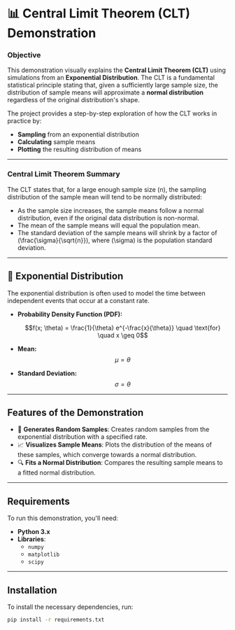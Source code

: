 # 📊 **Central Limit Theorem (CLT) Demonstration**

### **Objective**

This demonstration visually explains the **Central Limit Theorem (CLT)** using simulations from an **Exponential Distribution**. The CLT is a fundamental statistical principle stating that, given a sufficiently large sample size, the distribution of sample means will approximate a **normal distribution** regardless of the original distribution's shape.

The project provides a step-by-step exploration of how the CLT works in practice by:
- **Sampling** from an exponential distribution
- **Calculating** sample means
- **Plotting** the resulting distribution of means

---

### **Central Limit Theorem Summary**

The CLT states that, for a large enough sample size \(n\), the sampling distribution of the sample mean will tend to be normally distributed:

- As the sample size increases, the sample means follow a normal distribution, even if the original data distribution is non-normal.
- The mean of the sample means will equal the population mean.
- The standard deviation of the sample means will shrink by a factor of \(\frac{\sigma}{\sqrt{n}}\), where \(\sigma\) is the population standard deviation.

---

## 📐 **Exponential Distribution**

The exponential distribution is often used to model the time between independent events that occur at a constant rate.

- **Probability Density Function (PDF):**

  $$f(x; \theta) = \frac{1}{\theta} e^{-\frac{x}{\theta}} \quad \text{for} \quad x \geq 0$$

- **Mean:**  
  $$\mu = \theta$$

- **Standard Deviation:**  
  $$\sigma = \theta$$

---

## **Features of the Demonstration**

- 🎲 **Generates Random Samples**: Creates random samples from the exponential distribution with a specified rate.
- 📈 **Visualizes Sample Means**: Plots the distribution of the means of these samples, which converge towards a normal distribution.
- 🔍 **Fits a Normal Distribution**: Compares the resulting sample means to a fitted normal distribution.

---

## **Requirements**

To run this demonstration, you'll need:

- **Python 3.x**
- **Libraries**:  
  - `numpy`  
  - `matplotlib`  
  - `scipy`

---

## **Installation**

To install the necessary dependencies, run:

```bash
pip install -r requirements.txt
